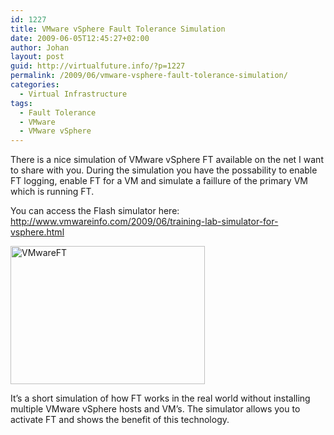 ```yaml
---
id: 1227
title: VMware vSphere Fault Tolerance Simulation
date: 2009-06-05T12:45:27+02:00
author: Johan
layout: post
guid: http://virtualfuture.info/?p=1227
permalink: /2009/06/vmware-vsphere-fault-tolerance-simulation/
categories:
  - Virtual Infrastructure
tags:
  - Fault Tolerance
  - VMware
  - VMware vSphere
---
```

There is a nice simulation of VMware vSphere FT available on the net I want to share with you. During the simulation you have the possability to enable FT logging, enable FT for a VM and simulate a faillure of the primary VM which is running FT.

You can access the Flash simulator here:  
<a href="http://www.vmwareinfo.com/2009/06/training-lab-simulator-for-vsphere.html" target="_blank">http://www.vmwareinfo.com/2009/06/training-lab-simulator-for-vsphere.html</a>

<a href="http://www.vmwareinfo.com/2009/06/training-lab-simulator-for-vsphere.html" target="_blank"><img class="alignnone size-full wp-image-1229" src="https://svenhuisman.com/wp-content/uploads/2009/06/vmwareft.jpg" alt="VMwareFT" width="311" height="221" /></a>

It&#8217;s a short simulation of how FT works in the real world without installing multiple VMware vSphere hosts and VM&#8217;s. The simulator allows you to activate FT and shows the benefit of this technology.